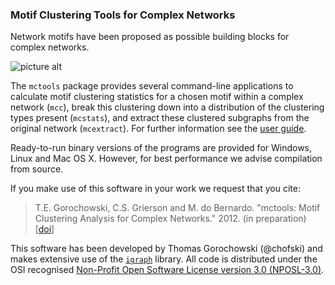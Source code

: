 ### Motif Clustering Tools for Complex Networks

Network motifs have been proposed as possible building blocks for complex networks. 

![picture alt](http://www.chofski.co.uk/images/research/phd1.jpg "Title is optional") 

The `mctools` package provides several command-line applications to calculate motif clustering statistics for a chosen motif within a complex network (`mcc`), break this clustering down into a distribution of the clustering types present (`mcstats`), and extract these clustered subgraphs from the original network (`mcextract`). For further information see the [user guide](http://chofski.github.com/mctools).

Ready-to-run binary versions of the programs are provided for Windows, Linux and Mac OS X. However, for best performance we advise compilation from source.

If you make use of this software in your work we request that you cite:

>T.E. Gorochowski, C.S. Grierson and M. do Bernardo. "mctools: Motif Clustering Analysis for Complex Networks." 2012. (in preparation) [[doi](http://chofski.github.com/mctools/)]

This software has been developed by Thomas Gorochowski (@chofski) and makes extensive use of the [`igraph`](http://igraph.sf.net) library. All code is distributed under the OSI recognised [Non-Profit Open Software License version 3.0 (NPOSL-3.0)](http://www.opensource.org/licenses/NOSL3.0).